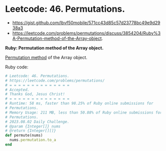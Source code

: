 # Leetcode: 46. Permutations.

- https://gist.github.com/lbvf50mobile/571cc43d85c57d23778bc49e9d2938a3
- https://leetcode.com/problems/permutations/discuss/3854204/Ruby%3A-Permutation-method-of-the-Array-object.

**Ruby: Permutation method of the Array object.**

[Permutation method](https://apidock.com/ruby/v2_5_5/Array/permutation) of the Array object.

Ruby code:
```Ruby
# Leetcode: 46. Permutations.
# https://leetcode.com/problems/permutations/
# = = = = = = = = = = = = = =
# Accepted.
# Thanks God, Jesus Christ!
# = = = = = = = = = = = = = =
# Runtime: 58 ms, faster than 98.25% of Ruby online submissions for
# Permutations.
# Memory Usage: 211 MB, less than 50.88% of Ruby online submissions for
# Permutations.
# 2023.08.02 Daily Challenge.
# @param {Integer[]} nums
# @return {Integer[][]}
def permute(nums)
  nums.permutation.to_a
end
```

